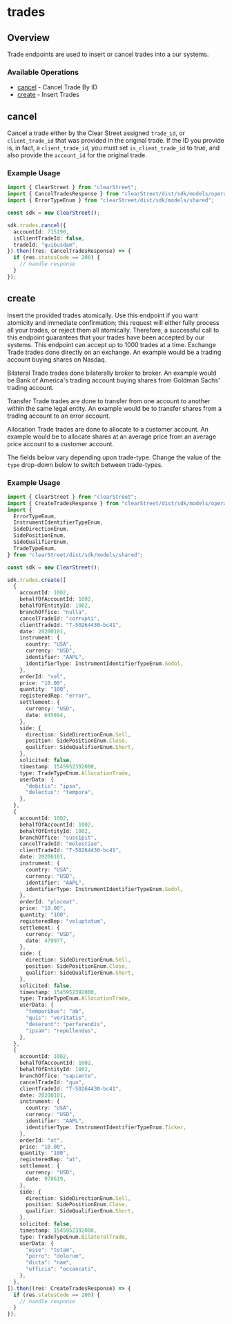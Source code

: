 # trades

## Overview

Trade endpoints are used to insert or cancel trades into a our systems.


### Available Operations

* [cancel](#cancel) - Cancel Trade By ID
* [create](#create) - Insert Trades

## cancel

Cancel a trade either by the Clear Street assigned `trade_id`, or `client_trade_id` that was provided in the original trade. If the ID you provide is, in fact, a `client_trade_id`, you must set `is_client_trade_id` to true, and also provide the `account_id` for the original trade.


### Example Usage

```typescript
import { ClearStreet } from "clearStreet";
import { CancelTradesResponse } from "clearStreet/dist/sdk/models/operations";
import { ErrorTypeEnum } from "clearStreet/dist/sdk/models/shared";

const sdk = new ClearStreet();

sdk.trades.cancel({
  accountId: 715190,
  isClientTradeId: false,
  tradeId: "quibusdam",
}).then((res: CancelTradesResponse) => {
  if (res.statusCode == 200) {
    // handle response
  }
});
```

## create

Insert the provided trades atomically. Use this endpoint if you want atomicity and immediate confirmation; this request will either fully process all your trades, or reject them all atomically. Therefore, a successful call to this endpoint guarantees that your trades have been accepted by our systems. This endpoint can accept up to 1000 trades at a time. 
Exchange Trade  trades done directly on an
        exchange. An example would be a trading account buying shares on
        Nasdaq.

Bilateral Trade trades done bilaterally broker
        to broker. An example would be Bank of America's trading account buying
        shares from Goldman Sachs' trading account.

Transfer
        Trade trades are done to transfer from one account to another within
        the same legal entity. An example would be to transfer shares from a
        trading account to an error account.

Allocation Trade
        trades are done to allocate to a customer account. An example would be
        to allocate shares at an average price from an average price account to
        a customer account. 

The fields below vary depending upon trade-type. Change the value of the `type` drop-down below to switch between trade-types.


### Example Usage

```typescript
import { ClearStreet } from "clearStreet";
import { CreateTradesResponse } from "clearStreet/dist/sdk/models/operations";
import {
  ErrorTypeEnum,
  InstrumentIdentifierTypeEnum,
  SideDirectionEnum,
  SidePositionEnum,
  SideQualifierEnum,
  TradeTypeEnum,
} from "clearStreet/dist/sdk/models/shared";

const sdk = new ClearStreet();

sdk.trades.create([
  {
    accountId: 1002,
    behalfOfAccountId: 1002,
    behalfOfEntityId: 1002,
    branchOffice: "nulla",
    cancelTradeId: "corrupti",
    clientTradeId: "T-50264430-bc41",
    date: 20200101,
    instrument: {
      country: "USA",
      currency: "USD",
      identifier: "AAPL",
      identifierType: InstrumentIdentifierTypeEnum.Sedol,
    },
    orderId: "vel",
    price: "10.00",
    quantity: "100",
    registeredRep: "error",
    settlement: {
      currency: "USD",
      date: 645894,
    },
    side: {
      direction: SideDirectionEnum.Sell,
      position: SidePositionEnum.Close,
      qualifier: SideQualifierEnum.Short,
    },
    solicited: false,
    timestamp: 1545952392000,
    type: TradeTypeEnum.AllocationTrade,
    userData: {
      "debitis": "ipsa",
      "delectus": "tempora",
    },
  },
  {
    accountId: 1002,
    behalfOfAccountId: 1002,
    behalfOfEntityId: 1002,
    branchOffice: "suscipit",
    cancelTradeId: "molestiae",
    clientTradeId: "T-50264430-bc41",
    date: 20200101,
    instrument: {
      country: "USA",
      currency: "USD",
      identifier: "AAPL",
      identifierType: InstrumentIdentifierTypeEnum.Sedol,
    },
    orderId: "placeat",
    price: "10.00",
    quantity: "100",
    registeredRep: "voluptatum",
    settlement: {
      currency: "USD",
      date: 479977,
    },
    side: {
      direction: SideDirectionEnum.Sell,
      position: SidePositionEnum.Close,
      qualifier: SideQualifierEnum.Short,
    },
    solicited: false,
    timestamp: 1545952392000,
    type: TradeTypeEnum.AllocationTrade,
    userData: {
      "temporibus": "ab",
      "quis": "veritatis",
      "deserunt": "perferendis",
      "ipsam": "repellendus",
    },
  },
  {
    accountId: 1002,
    behalfOfAccountId: 1002,
    behalfOfEntityId: 1002,
    branchOffice: "sapiente",
    cancelTradeId: "quo",
    clientTradeId: "T-50264430-bc41",
    date: 20200101,
    instrument: {
      country: "USA",
      currency: "USD",
      identifier: "AAPL",
      identifierType: InstrumentIdentifierTypeEnum.Ticker,
    },
    orderId: "at",
    price: "10.00",
    quantity: "100",
    registeredRep: "at",
    settlement: {
      currency: "USD",
      date: 978619,
    },
    side: {
      direction: SideDirectionEnum.Sell,
      position: SidePositionEnum.Close,
      qualifier: SideQualifierEnum.Short,
    },
    solicited: false,
    timestamp: 1545952392000,
    type: TradeTypeEnum.BilateralTrade,
    userData: {
      "esse": "totam",
      "porro": "dolorum",
      "dicta": "nam",
      "officia": "occaecati",
    },
  },
]).then((res: CreateTradesResponse) => {
  if (res.statusCode == 200) {
    // handle response
  }
});
```
